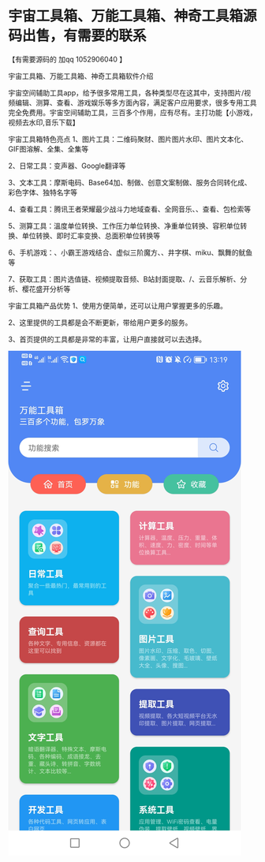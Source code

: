 # 宇宙工具箱、万能工具箱、神奇工具箱源码出售，有需要的联系
【有需要源码的  加qq 1052906040 】

宇宙工具箱、万能工具箱、神奇工具箱软件介绍

宇宙空间辅助工具app，给予很多常用工具，各种类型尽在这其中，支持图片/视频编辑、测算、查看、游戏娱乐等多方面內容，满足客户应用要求，很多专用工具完全免费用。宇宙空间辅助工具，三百多个作用，应有尽有。主打功能【小游戏，视频去水印,音乐下载】

宇宙工具箱特色亮点
1、图片工具：二维码聚财、图片图片水印、图片文本化、GIF图溶解、全集、全集等

2、日常工具：变声器、Google翻译等

3、文本工具：摩斯电码、Base64加、制做、创意文案制做、服务合同转化成、彩色字体、独特名字等

4、查看工具：腾讯王者荣耀最少战斗力地域查看、全网音乐、、查看、包检索等

5、测算工具：溫度单位转换、工作压力单位转换、净重单位转换、容积单位转换、单位转换、即时汇率变换、总面积单位转换等

6、手机游戏：、小霸王游戏结合、虚似三阶魔方、、井字棋、miku、飘舞的鱿鱼等

7、获取工具：图片选值链、视頻提取音频、B站封面提取、/、云音乐解析、分析、樱花盛开分析等

宇宙工具箱产品优势
1、使用方便简单，还可以让用户掌握更多的乐趣。

2、这里提供的工具都是会不断更新，带给用户更多的服务。

3、首页提供的工具都是非常的丰富，让用户直接就可以去选择。

 
![image](https://github.com/whateverlj/wngjx/blob/main/Screenshot_20220625_131955_com.wn.app.jpg)
 
